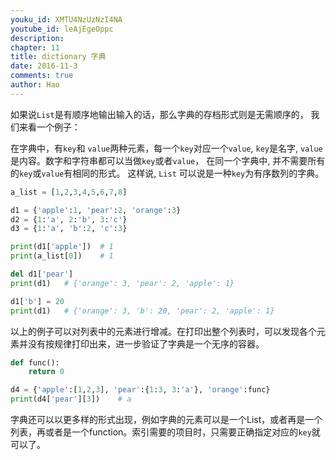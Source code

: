 ```yaml
---
youku_id: XMTU4NzUzNzI4NA
youtube_id: leAjEgeOppc
description: 
chapter: 11
title: dictionary 字典
date: 2016-11-3
comments: true
author: Hao
---
```



如果说`List`是有顺序地输出输入的话，那么字典的存档形式则是无需顺序的， 我们来看一个例子：

在字典中，有`key`和 `value`两种元素，每一个`key`对应一个`value`, `key`是名字, `value`是内容。数字和字符串都可以当做`key`或者`value`，
在同一个字典中, 并不需要所有的`key`或`value`有相同的形式。
这样说, `List` 可以说是一种`key`为有序数列的字典。

```python
a_list = [1,2,3,4,5,6,7,8]

d1 = {'apple':1, 'pear':2, 'orange':3}
d2 = {1:'a', 2:'b', 3:'c'}
d3 = {1:'a', 'b':2, 'c':3}

print(d1['apple'])  # 1
print(a_list[0])    # 1

del d1['pear']
print(d1)   # {'orange': 3, 'pear': 2, 'apple': 1}

d1['b'] = 20
print(d1)   # {'orange': 3, 'b': 20, 'pear': 2, 'apple': 1}
```

以上的例子可以对列表中的元素进行增减。在打印出整个列表时，可以发现各个元素并没有按规律打印出来，进一步验证了字典是一个无序的容器。

```python
def func():
    return 0

d4 = {'apple':[1,2,3], 'pear':{1:3, 3:'a'}, 'orange':func}
print(d4['pear'][3])    # a
```

字典还可以以更多样的形式出现，例如字典的元素可以是一个List，或者再是一个列表，再或者是一个function。索引需要的项目时，只需要正确指定对应的`key`就可以了。